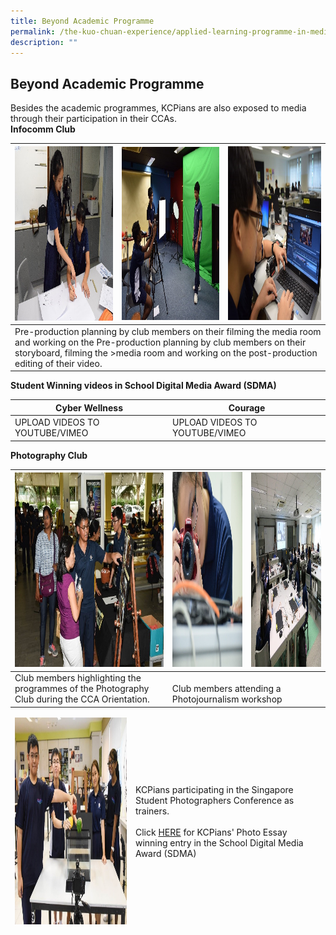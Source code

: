 ```yaml
---
title: Beyond Academic Programme
permalink: /the-kuo-chuan-experience/applied-learning-programme-in-media-literacy/beyond-academic-programme/
description: ""
---
```

## Beyond Academic Programme


Besides the academic programmes, KCPians are also exposed to media through their participation in their CCAs.  
**Infocomm Club**


<table>
<thead>
  <tr>
    <th><img src="/images/The%20Kuo%20Chuan%20Experience/ALP%20In%20Media%20Literacy/Infocomm%201.jpg" width="312" height="279"></th>
    <th><img src="/images/The%20Kuo%20Chuan%20Experience/ALP%20In%20Media%20Literacy/Infocomm%202.jpg" width="312" height="277"></th>
    <th><img src="images/The%20Kuo%20Chuan%20Experience/ALP%20In%20Media%20Literacy/Infocomm%203.jpg"  width="296" height="278"></th>
  </tr>
</thead>
<tbody>
  <tr>
    <td colspan="3">Pre-production planning by club members on their filming the media room and working on the Pre-production planning by club members on their storyboard,  filming the &gt;media room and working on the  post-production editing of their video.</td>
  </tr>
</tbody>
</table>

**Student Winning videos in School Digital Media Award (SDMA)**


<table>
<thead>
  <tr>
    <th>Cyber Wellness<br></th>
    <th>Courage<br></th>
  </tr>
</thead>
<tbody>
  <tr>
    <td>UPLOAD VIDEOS TO YOUTUBE/VIMEO</td>
    <td>UPLOAD VIDEOS TO YOUTUBE/VIMEO</td>
  </tr>
</tbody>
</table>

**Photography Club**

<table>
<thead>
  <tr>
    <th><img src="/images/The%20Kuo%20Chuan%20Experience/ALP%20In%20Media%20Literacy/Photo%201.jpg" width="285" height="311"></th>
    <th><img src="/images/The%20Kuo%20Chuan%20Experience/ALP%20In%20Media%20Literacy/Photo%202.jpg" width="284" height="312"></th>
    <th><img src="/images/The%20Kuo%20Chuan%20Experience/ALP%20In%20Media%20Literacy/Photo%203.jpg" width="285" height="311"></th>
  </tr>
</thead>
<tbody>
  <tr>
    <td>Club members highlighting the programmes of the Photography Club during the CCA Orientation. <br></td>
    <td colspan="2"><br>Club members attending a Photojournalism workshop</td>
  </tr>
</tbody>
</table>

<table>
<thead>
  <tr>
    <td><img src="/images/The%20Kuo%20Chuan%20Experience/ALP%20In%20Media%20Literacy/Photo%204.jpg" width="466" height="331"></td>
    <td>KCPians participating in the Singapore Student Photographers Conference as trainers.<br><br>Click <a href="/files/SDMA%202016%20-%20Photo%20Essay%20Submission%20by%20KCPSS.pdf">HERE</a>  for KCPians' Photo Essay winning entry in the School Digital Media Award (SDMA) <br></td>
  </tr>
</thead>
</table>